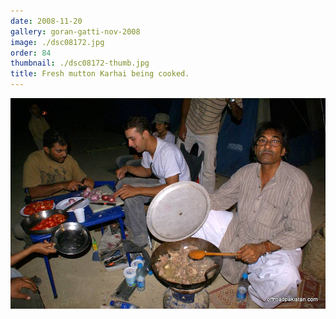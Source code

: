 ```yaml
---
date: 2008-11-20
gallery: goran-gatti-nov-2008
image: ./dsc08172.jpg
order: 84
thumbnail: ./dsc08172-thumb.jpg
title: Fresh mutton Karhai being cooked.
---
```


![Fresh mutton Karhai being cooked.](./dsc08172.jpg)